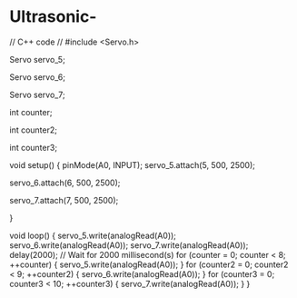 # Ultrasonic-
// C++ code
//
#include <Servo.h>

Servo servo_5;

Servo servo_6;

Servo servo_7;

int counter;

int counter2;

int counter3;

void setup()
{
  pinMode(A0, INPUT);
  servo_5.attach(5, 500, 2500);

  servo_6.attach(6, 500, 2500);

  servo_7.attach(7, 500, 2500);

}

void loop()
{
  servo_5.write(analogRead(A0));
  servo_6.write(analogRead(A0));
  servo_7.write(analogRead(A0));
  delay(2000); // Wait for 2000 millisecond(s)
  for (counter = 0; counter < 8; ++counter) {
    servo_5.write(analogRead(A0));
  }
  for (counter2 = 0; counter2 < 9; ++counter2) {
    servo_6.write(analogRead(A0));
  }
  for (counter3 = 0; counter3 < 10; ++counter3) {
    servo_7.write(analogRead(A0));
  }
}
